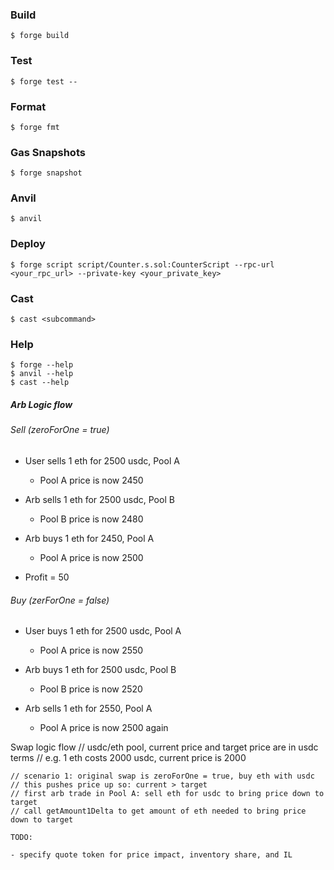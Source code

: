 ### Build

```shell
$ forge build
```

### Test

```shell
$ forge test --
```

### Format

```shell
$ forge fmt
```

### Gas Snapshots

```shell
$ forge snapshot
```

### Anvil

```shell
$ anvil
```

### Deploy

```shell
$ forge script script/Counter.s.sol:CounterScript --rpc-url <your_rpc_url> --private-key <your_private_key>
```

### Cast

```shell
$ cast <subcommand>
```

### Help

```shell
$ forge --help
$ anvil --help
$ cast --help
```

##### Arb Logic flow
###### Sell (zeroForOne = true)
- User sells 1 eth for 2500 usdc, Pool A
    - Pool A price is now 2450

- Arb sells 1 eth for 2500 usdc, Pool B
    - Pool B price is now 2480

- Arb buys 1 eth for 2450, Pool A
    - Pool A price is now 2500

- Profit = 50


###### Buy (zerForOne = false)
- User buys 1 eth for 2500 usdc, Pool A
    - Pool A price is now 2550

- Arb buys 1 eth for 2500 usdc, Pool B
    - Pool B price is now 2520

- Arb sells 1 eth for 2550, Pool A
    - Pool A price is now 2500 again

Swap logic flow
    // usdc/eth pool, current price and target price are in usdc terms
    // e.g. 1 eth costs 2000 usdc, current price is 2000

    // scenario 1: original swap is zeroForOne = true, buy eth with usdc
    // this pushes price up so: current > target
    // first arb trade in Pool A: sell eth for usdc to bring price down to target
    // call getAmount1Delta to get amount of eth needed to bring price down to target

    TODO:

    - specify quote token for price impact, inventory share, and IL